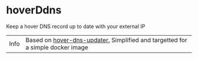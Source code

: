 # hoverDdns
Keep a hover DNS record up to date with your external IP


| | |
| -- | -- |
| Info | Based on [hover-dns-updater.](https://github.com/texasaggie97/hover-dns-updater) Simplified and targetted for a simple docker image
